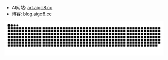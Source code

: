 

- AI网站: <a href="https://art.aigc8.cc">art.aigc8.cc</a>
- 博客: <a href="https://blog.aigc8.cc">blog.aigc8.cc</a>


![raykindle's github activity graph](https://raw.githubusercontent.com/raykindle/raykindle/output/github-contribution-grid-snake.svg)

